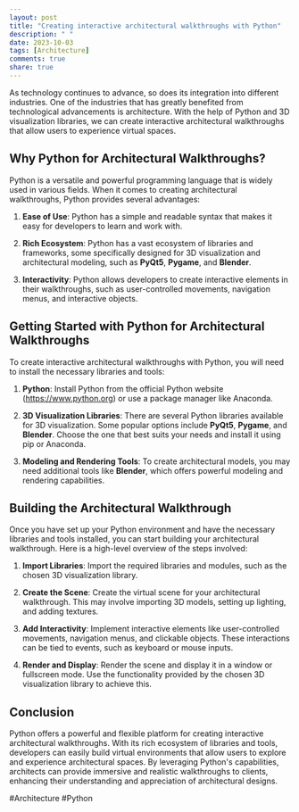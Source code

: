 ```yaml
---
layout: post
title: "Creating interactive architectural walkthroughs with Python"
description: " "
date: 2023-10-03
tags: [Architecture]
comments: true
share: true
---
```


As technology continues to advance, so does its integration into different industries. One of the industries that has greatly benefited from technological advancements is architecture. With the help of Python and 3D visualization libraries, we can create interactive architectural walkthroughs that allow users to experience virtual spaces.

## Why Python for Architectural Walkthroughs?

Python is a versatile and powerful programming language that is widely used in various fields. When it comes to creating architectural walkthroughs, Python provides several advantages:

1. **Ease of Use**: Python has a simple and readable syntax that makes it easy for developers to learn and work with.

2. **Rich Ecosystem**: Python has a vast ecosystem of libraries and frameworks, some specifically designed for 3D visualization and architectural modeling, such as **PyQt5**, **Pygame**, and **Blender**.

3. **Interactivity**: Python allows developers to create interactive elements in their walkthroughs, such as user-controlled movements, navigation menus, and interactive objects.

## Getting Started with Python for Architectural Walkthroughs

To create interactive architectural walkthroughs with Python, you will need to install the necessary libraries and tools:

1. **Python**: Install Python from the official Python website (https://www.python.org) or use a package manager like Anaconda.

2. **3D Visualization Libraries**: There are several Python libraries available for 3D visualization. Some popular options include **PyQt5**, **Pygame**, and **Blender**. Choose the one that best suits your needs and install it using pip or Anaconda.

3. **Modeling and Rendering Tools**: To create architectural models, you may need additional tools like **Blender**, which offers powerful modeling and rendering capabilities.

## Building the Architectural Walkthrough

Once you have set up your Python environment and have the necessary libraries and tools installed, you can start building your architectural walkthrough. Here is a high-level overview of the steps involved:

1. **Import Libraries**: Import the required libraries and modules, such as the chosen 3D visualization library.

2. **Create the Scene**: Create the virtual scene for your architectural walkthrough. This may involve importing 3D models, setting up lighting, and adding textures.

3. **Add Interactivity**: Implement interactive elements like user-controlled movements, navigation menus, and clickable objects. These interactions can be tied to events, such as keyboard or mouse inputs.

4. **Render and Display**: Render the scene and display it in a window or fullscreen mode. Use the functionality provided by the chosen 3D visualization library to achieve this.

## Conclusion

Python offers a powerful and flexible platform for creating interactive architectural walkthroughs. With its rich ecosystem of libraries and tools, developers can easily build virtual environments that allow users to explore and experience architectural spaces. By leveraging Python's capabilities, architects can provide immersive and realistic walkthroughs to clients, enhancing their understanding and appreciation of architectural designs.

#Architecture #Python